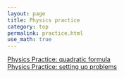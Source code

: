 ```yaml
---
layout: page
title: Physics practice  
category: top
permalink: practice.html
use_math: true
---
```


<a href="practice.pdf">Physics Practice: quadratic formula</a><br>
<a href="practice2.pdf">Physics Practice: setting up problems</a>
